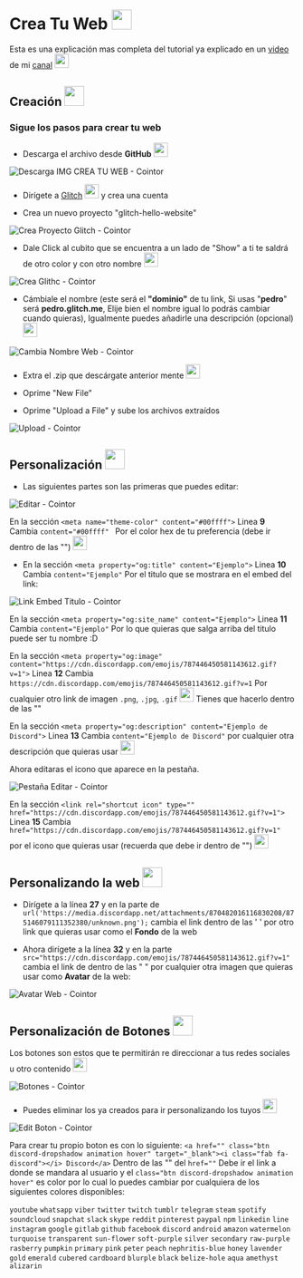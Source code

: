 # Crea Tu Web <img src="https://cdn.discordapp.com/emojis/875135451281887324.png?v=1" width="35px">

Esta es una explicación mas completa del tutorial ya explicado en un [video](https://cointor.cf) de mi [canal](https://www.youtube.com/channel/UC533ULEaGNCG01Ojv2Dtavw) <img src="https://cdn.discordapp.com/emojis/872769021274128386.png?v=1" width="25px">

## Creación <img src="https://cdn.discordapp.com/emojis/808381295976644708.gif?v=1" width="35px">

### Sigue los pasos para **crear tu web**


* Descarga el archivo desde **GitHub** <img src="https://cdn.discordapp.com/emojis/872049162672300032.png?v=1" width="25px">

![Descarga IMG CREA TU WEB - Cointor](https://media.discordapp.net/attachments/870482014971768833/875468249477832754/unknown.png)

* Dirígete a [Glitch](https://glitch.com/) <img src="https://cdn.discordapp.com/emojis/860829854530535424.gif?v=1" width="25px"> y crea una cuenta 

* Crea un nuevo proyecto "glitch-hello-website"

![Crea Proyecto Glitch - Cointor](https://media.discordapp.net/attachments/870482016116830208/875471804016263178/unknown.png)

* Dale Click al cubito que se encuentra a un lado de "Show" a ti te saldrá de otro color y con otro nombre <img src="https://cdn.discordapp.com/emojis/862881395683622942.gif?v=1" width="25px">

![Crea Glithc - Cointor](https://media.discordapp.net/attachments/870482016116830208/875473365748551741/unknown.png)

* Cámbiale el nombre (este será el **"dominio"** de tu link, Si usas "**pedro**" será **pedro.glitch.me**, Elije bien el nombre igual lo podrás cambiar cuando quieras), Igualmente puedes añadirle una descripción (opcional) <img src="https://cdn.discordapp.com/emojis/852644384368492574.gif?v=1" width="25px">

![Cambia Nombre Web - Cointor](https://media.discordapp.net/attachments/870482016116830208/875475013132775455/unknown.png)

* Extra el .zip que descárgate anterior mente <img src="https://cdn.discordapp.com/emojis/842445661563781120.gif?v=1" width="25px">

* Oprime "New File"

* Oprime "Upload a File"  y sube los archivos extraídos 

![Upload - Cointor](https://media.discordapp.net/attachments/870482016116830208/875480115583266866/unknown.png)

## Personalización <img src="https://cdn.discordapp.com/emojis/875136008465825812.png?v=1" width="35px">

* Las siguientes partes son las primeras que puedes editar: 

![Editar - Cointor](https://media.discordapp.net/attachments/870482016116830208/875504485936558090/unknown.png)

En la sección ``` <meta name="theme-color" content="#00ffff"> ``` Linea **9** Cambia ```content="#00ffff" ```  Por el color hex de tu preferencia (debe ir dentro de las "") <img src="https://cdn.discordapp.com/emojis/825997818938392596.gif?v=1" width="25px">

* En la sección ```<meta property="og:title" content="Ejemplo">``` Linea **10** Cambia ```content="Ejemplo"``` Por el titulo que se mostrara en el embed del link: 

![Link Embed Titulo - Cointor](https://media.discordapp.net/attachments/870482016116830208/875507856764436490/unknown.png) 

En la sección ```<meta property="og:site_name" content="Ejemplo">``` Linea **11** Cambia ```content="Ejemplo"``` Por lo que quieras que salga arriba del titulo puede ser tu nombre :D 

En la sección ```<meta property="og:image" content="https://cdn.discordapp.com/emojis/787446450581143612.gif?v=1">``` Linea **12** Cambia ```https://cdn.discordapp.com/emojis/787446450581143612.gif?v=1``` Por cualquier otro link de imagen `.png`, `.jpg`, `.gif` <img src="https://cdn.discordapp.com/emojis/830995884475940917.png?v=1" width="25px"> Tienes que hacerlo dentro de las ""

En la sección ```<meta property="og:description" content="Ejemplo de Discord">``` Linea **13** Cambia ```content="Ejemplo de Discord"``` por cualquier otra descripción que quieras usar <img src="https://cdn.discordapp.com/emojis/771789215637438485.gif?v=1" width="25px"> 

Ahora editaras el icono que aparece en la pestaña.

![Pestaña Editar - Cointor](https://media.discordapp.net/attachments/870482014971768833/875515668911505408/unknown.png) 

En la sección ```<link rel="shortcut icon" type="" href="https://cdn.discordapp.com/emojis/787446450581143612.gif?v=1">``` Linea **15** Cambia ```href="https://cdn.discordapp.com/emojis/787446450581143612.gif?v=1"``` por el icono que quieras usar 
(recuerda que debe ir dentro de "") <img src="https://cdn.discordapp.com/emojis/839259168514768946.png?v=1" width="25px">

## Personalizando la web <img src="https://cdn.discordapp.com/emojis/812218139064139787.gif?v=1" width="35px">

* Dirígete a la línea **27** y en la parte de `url('https://media.discordapp.net/attachments/870482016116830208/875146079111352380/unknown.png');` cambia el link dentro de las ' ' por otro link que quieras usar como el **Fondo** de la web 

* Ahora dirígete a la línea **32**  y en la parte `src="https://cdn.discordapp.com/emojis/787446450581143612.gif?v=1"` cambia el link de dentro de las " "  por cualquier otra imagen que quieras usar como **Avatar** de la web: 

![Avatar Web - Cointor](https://media.discordapp.net/attachments/870482014971768833/875521243762262026/unknown.png)

## Personalización de Botones <img src="https://cdn.discordapp.com/emojis/865028237285130272.gif?v=1" width="35px">

Los botones son estos que te permitirán re direccionar a tus redes sociales u otro contenido <img src="https://cdn.discordapp.com/emojis/827578614672785468.png?v=1" width="25px">

![Botones - Cointor](https://media.discordapp.net/attachments/870482014971768833/875523759191257118/unknown.png)

* Puedes eliminar los ya creados para ir personalizando los tuyos <img src="https://cdn.discordapp.com/emojis/874786876542844979.png?v=1" width="25px">

![Edit Boton - Cointor](https://media.discordapp.net/attachments/870482014971768833/875524748329746503/unknown.png?width=1025&height=208)

Para crear tu propio boton es con lo siguiente: `<a href="" class="btn discord-dropshadow animation hover" target="_blank"><i class="fab fa-discord"></i> Discord</a>` Dentro de las "" del `href=""` Debe ir el link a donde se mandara al usuario y el `class="btn discord-dropshadow animation hover"` es color por lo cual lo puedes cambiar por cualquiera de los siguientes colores disponibles: 

`youtube` `whatsapp` `viber` `twitter` `twitch` `tumblr` `telegram` `steam` `spotify` `soundcloud` `snapchat` `slack` `skype` `reddit` `pinterest` `paypal` `npm` `linkedin` `line` `instagram` `google` `gitlab` `github` `facebook` `discord` `android` `amazon` `watermelon` `turquoise` `transparent` `sun-flower` `soft-purple` `silver` `secondary` `raw-purple` `rasberry` `pumpkin` `primary` `pink` `peter` `peach` `nephritis-blue` `honey` `lavender` `gold` `emerald` `cubered` `cardboard` `blurple` `black` `belize-hole` `aqua` `amethyst` `alizarin`
